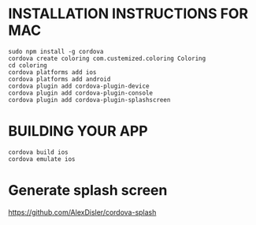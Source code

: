 # INSTALLATION INSTRUCTIONS FOR MAC

```
sudo npm install -g cordova
cordova create coloring com.custemized.coloring Coloring
cd coloring
cordova platforms add ios
cordova platforms add android
cordova plugin add cordova-plugin-device
cordova plugin add cordova-plugin-console
cordova plugin add cordova-plugin-splashscreen
```

# BUILDING YOUR APP

```
cordova build ios
cordova emulate ios
```
# Generate splash screen
https://github.com/AlexDisler/cordova-splash
